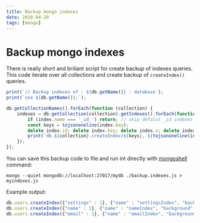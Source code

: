 ```yaml
---
title: Backup mongo indexes
date: 2020-04-20
tags: [mongo]
---
```


# Backup mongo indexes

There is really short and briliant script for create backup of indexes queries. This code iterate over all collections and create backup of `createIndex()` queries.

```js
print(`// Backup indexes of : ${db.getName()} : database`);
print(`use ${db.getName()};`);

db.getCollectionNames().forEach(function (collection) {
	indexes = db.getCollection(collection).getIndexes().forEach(function (index) {
		if (index.name === '_id_') return; // skip defalut _id indexes
		const keys = tojsononeline(index.key);
		delete index.id; delete index.key; delete index.v; delete index.ns;
		print(`db.${collection}.createIndex(${keys}, ${tojsononeline(index)});`);
	});
});
```

You can save this backup code to file and run int directly with [mongoshell](https://docs.mongodb.com/manual/mongo/) command:

```shell
mongo --quiet mongodb://localhost:27017/mydb ./backup.indexes.js > myindexes.js
```

Example output:

```js
db.users.createIndex({"settings" : 1}, {"name" : "settingsIndex", "background" : true});
db.users.createIndex({"name" : 1}, {"name" : "nameIndex", "background" : true});
db.users.createIndex({"email" : 1}, {"name" : "emailIndex", "background" : true});
```
